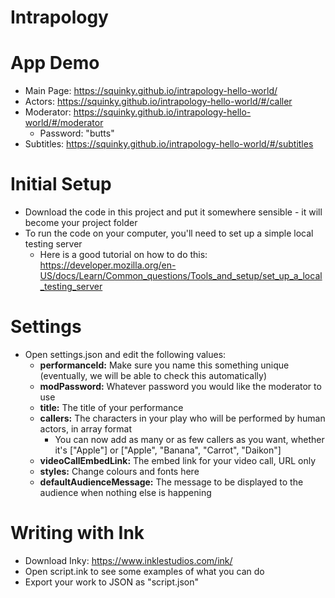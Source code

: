 # Intrapology

# App Demo
- Main Page: https://squinky.github.io/intrapology-hello-world/
- Actors: https://squinky.github.io/intrapology-hello-world/#/caller
- Moderator: https://squinky.github.io/intrapology-hello-world/#/moderator
    - Password: "butts"
- Subtitles: https://squinky.github.io/intrapology-hello-world/#/subtitles

# Initial Setup
- Download the code in this project and put it somewhere sensible - it will become your project folder
- To run the code on your computer, you'll need to set up a simple local testing server
    - Here is a good tutorial on how to do this: https://developer.mozilla.org/en-US/docs/Learn/Common_questions/Tools_and_setup/set_up_a_local_testing_server

# Settings
- Open settings.json and edit the following values:
    - **performanceId:** Make sure you name this something unique (eventually, we will be able to check this automatically)
    - **modPassword:** Whatever password you would like the moderator to use
    - **title:** The title of your performance
    - **callers:** The characters in your play who will be performed by human actors, in array format
        - You can now add as many or as few callers as you want, whether it's \["Apple"\] or \["Apple", "Banana", "Carrot", "Daikon"\]
    - **videoCallEmbedLink:** The embed link for your video call, URL only
    - **styles:** Change colours and fonts here
    - **defaultAudienceMessage:** The message to be displayed to the audience when nothing else is happening

# Writing with Ink
- Download Inky: https://www.inklestudios.com/ink/
- Open script.ink to see some examples of what you can do
- Export your work to JSON as "script.json"
